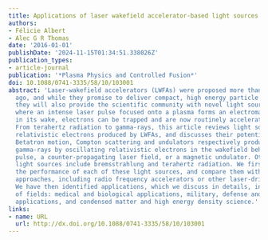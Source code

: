 ```yaml
---
title: Applications of laser wakefield accelerator-based light sources
authors:
- Félicie Albert
- Alec G R Thomas
date: '2016-01-01'
publishDate: '2024-11-15T01:34:51.338026Z'
publication_types:
- article-journal
publication: '*Plasma Physics and Controlled Fusion*'
doi: 10.1088/0741-3335/58/10/103001
abstract: 'Laser-wakefield accelerators (LWFAs) were proposed more than three decades
  ago, and while they promise to deliver compact, high energy particle accelerators,
  they will also provide the scientific community with novel light sources. In a LWFA,
  where an intense laser pulse focused onto a plasma forms an electromagnetic wave
  in its wake, electrons can be trapped and are now routinely accelerated to GeV energies.
  From terahertz radiation to gamma-rays, this article reviews light sources from
  relativistic electrons produced by LWFAs, and discusses their potential applications.
  Betatron motion, Compton scattering and undulators respectively produce x-rays or
  gamma-rays by oscillating relativistic electrons in the wakefield behind the laser
  pulse, a counter-propagating laser field, or a magnetic undulator. Other LWFA-based
  light sources include bremsstrahlung and terahertz radiation. We first evaluate
  the performance of each of these light sources, and compare them with more conventional
  approaches, including radio frequency accelerators or other laser-driven sources.
  We have then identified applications, which we discuss in details, in a broad range
  of fields: medical and biological applications, military, defense and industrial
  applications, and condensed matter and high energy density science.'
links:
- name: URL
  url: http://dx.doi.org/10.1088/0741-3335/58/10/103001
---
```

